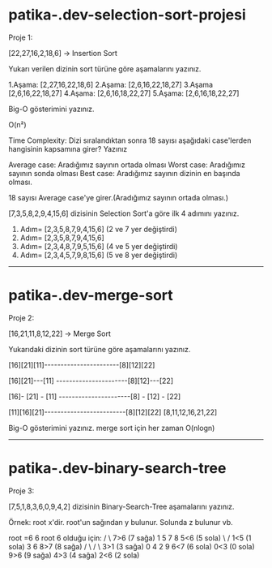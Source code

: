 # patika-.dev-selection-sort-projesi

Proje 1:

[22,27,16,2,18,6] -> Insertion Sort

Yukarı verilen dizinin sort türüne göre aşamalarını yazınız.

1.Aşama: [2,27,16,22,18,6]
2.Aşama: [2,6,16,22,18,27]
3.Aşama  [2,6,16,22,18,27]
4.Aşama: [2,6,16,18,22,27]
5.Aşama: [2,6,16,18,22,27]

Big-O gösterimini yazınız.

O(n²)

Time Complexity: Dizi sıralandıktan sonra 18 sayısı aşağıdaki case'lerden hangisinin kapsamına girer? Yazınız

Average case: Aradığımız sayının ortada olması
Worst case: Aradığımız sayının sonda olması
Best case: Aradığımız sayının dizinin en başında olması.

18 sayısı Average case'ye girer.(Aradığımız sayının ortada olması.)

[7,3,5,8,2,9,4,15,6] dizisinin Selection Sort'a göre ilk 4 adımını yazınız.

1. Adım= [2,3,5,8,7,9,4,15,6] (2 ve 7 yer değiştirdi)
2. Adım= [2,3,5,8,7,9,4,15,6]
3. Adım= [2,3,4,8,7,9,5,15,6] (4 ve 5 yer değiştirdi)
4. Adım= [2,3,4,5,7,9,8,15,6] (5 ve 8 yer değiştirdi)
-----------------------------------------------------------------------------------------------------------------
# patika-.dev-merge-sort

Proje 2:

[16,21,11,8,12,22] -> Merge Sort

Yukarıdaki dizinin sort türüne göre aşamalarını yazınız.

[16][21][11]-----------------------[8][12][22]

[16][21]---[11] ----------------------[8][12]---[22]

[16]- [21] - [11] ----------------------[8] - [12] - [22]
                    
[11][16][21]-------------------------[8][12][22]
              [8,11,12,16,21,22]

Big-O gösterimini yazınız.
merge sort için her zaman O(nlogn)

--------------------------------------------------------------------------------------------------------------------
# patika-.dev-binary-search-tree

Proje 3:

[7,5,1,8,3,6,0,9,4,2] dizisinin Binary-Search-Tree aşamalarını yazınız.

Örnek: root x'dir. root'un sağından y bulunur. Solunda z bulunur vb.

root =6
       6                   root 6 olduğu için:
    /      \               7>6 (7 sağa)
 1  5      7  8            5<6 (5 sola)
  \       /                1<5 (1 sola) 
   3      6                8>7 (8 sağa) 
  / \    /  \              3>1 (3 sağa)
0    4   2   9             6<7 (6 sola)
                           0<3 (0 sola)
                           9>6 (9 sağa)
                           4>3 (4 sağa)
                           2<6 (2 sola)
  
